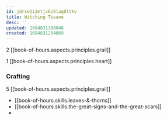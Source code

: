 ```yaml
---
id: jdrse2i2mtjv6z5laq0ltkv
title: Witching Tisane
desc: ''
updated: 1694831398048
created: 1694831254069
---
```


2 [[book-of-hours.aspects.principles.grail]]

1 [[book-of-hours.aspects.principles.heart]]

### Crafting

5 [[book-of-hours.aspects.principles.grail]]

- [[book-of-hours.skills.leaves-&-thorns]]
- [[book-of-hours.skills.the-great-signs-and-the-great-scars]]
- 
